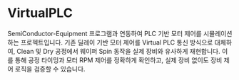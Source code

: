 # VirtualPLC
SemiConductor-Equipment 프로그램과 연동하여 PLC 기반 모터 제어를 시뮬레이션하는 프로젝트입니다. 기존 딜레이 기반 모터 제어를 Virtual PLC 통신 방식으로 대체하여, Clean 및 Dry 공정에서 웨이퍼 Spin 동작을 실제 장비와 유사하게 재현합니다. 이를 통해 공정 타이밍과 모터 RPM 제어를 정확하게 확인하고, 실제 장비 없이도 장비 제어 로직을 검증할 수 있습니다.
